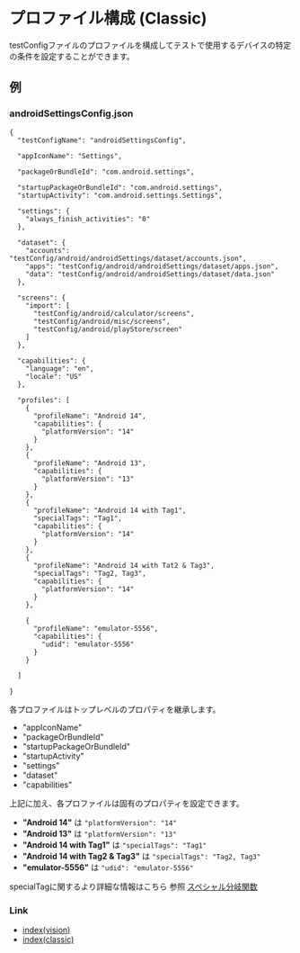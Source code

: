 # プロファイル構成 (Classic)

testConfigファイルのプロファイルを構成してテストで使用するデバイスの特定の条件を設定することができます。

## 例

### androidSettingsConfig.json

```
{
  "testConfigName": "androidSettingsConfig",

  "appIconName": "Settings",

  "packageOrBundleId": "com.android.settings",

  "startupPackageOrBundleId": "com.android.settings",
  "startupActivity": "com.android.settings.Settings",

  "settings": {
    "always_finish_activities": "0"
  },

  "dataset": {
    "accounts": "testConfig/android/androidSettings/dataset/accounts.json",
    "apps": "testConfig/android/androidSettings/dataset/apps.json",
    "data": "testConfig/android/androidSettings/dataset/data.json"
  },

  "screens": {
    "import": [
      "testConfig/android/calculator/screens",
      "testConfig/android/misc/screens",
      "testConfig/android/playStore/screen"
    ]
  },

  "capabilities": {
    "language": "en",
    "locale": "US"
  },

  "profiles": [
    {
      "profileName": "Android 14",
      "capabilities": {
        "platformVersion": "14"
      }
    },
    {
      "profileName": "Android 13",
      "capabilities": {
        "platformVersion": "13"
      }
    },
    {
      "profileName": "Android 14 with Tag1",
      "specialTags": "Tag1",
      "capabilities": {
        "platformVersion": "14"
      }
    },
    {
      "profileName": "Android 14 with Tat2 & Tag3",
      "specialTags": "Tag2, Tag3",
      "capabilities": {
        "platformVersion": "14"
      }
    },

    {
      "profileName": "emulator-5556",
      "capabilities": {
        "udid": "emulator-5556"
      }
    }

  ]

}
```

各プロファイルはトップレベルのプロパティを継承します。

* "appIconName"
* "packageOrBundleId"
* "startupPackageOrBundleId"
* "startupActivity"
* "settings"
* "dataset"
* "capabilities"

上記に加え、各プロファイルは固有のプロパティを設定できます。

* **"Android 14"** は `"platformVersion": "14"`
* **"Android 13"** は `"platformVersion": "13"`
* **"Android 14 with Tag1"** は `"specialTags": "Tag1"`
* **"Android 14 with Tag2 & Tag3"** は `"specialTags": "Tag2, Tag3"`
* **"emulator-5556"** は `"udid": "emulator-5556"`

specialTagに関するより詳細な情報はこちら
参照 [スペシャル分岐関数](../../classic/basic/function_property/branch/special_branch_functions_ja.md)

### Link

- [index(vision)](../../index_ja.md)
- [index(classic)](../../classic/index_ja.md)

